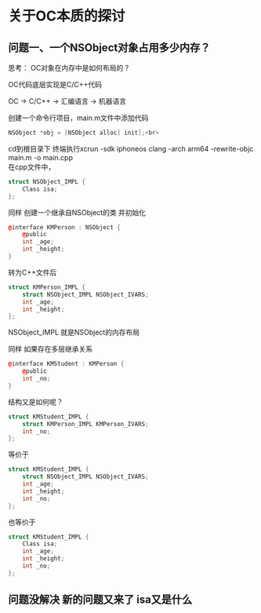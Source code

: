 关于OC本质的探讨
==
问题一、一个NSObject对象占用多少内存？
--
 思考： OC对象在内存中是如何布局的？<br> 
 
OC代码底层实现是C/C++代码<br> 

OC ->  C/C++  -> 汇编语言 -> 机器语言<br> 

创建一个命令行项目，main.m文件中添加代码<br> 
```cpp
NSObject *obj = [NSObject alloc] init];<br> 
```
cd到根目录下 终端执行xcrun -sdk iphoneos clang -arch arm64 -rewrite-objc main.m -o main.cpp
<br> 
在cpp文件中，<br> 
```cpp
struct NSObject_IMPL {
    Class isa;
}; 
```

同样 创建一个继承自NSObject的类 并初始化<br> 
```cpp
@interface KMPerson : NSObject {
    @public
    int _age;
    int _height; 
}
```
转为C++文件后
```cpp
struct KMPerson_IMPL { 
    struct NSObject_IMPL NSObject_IVARS; 
    int _age;
    int _height;
};
```

NSObject_IMPL 就是NSObject的内存布局<br> 

同样 如果存在多层继承关系
```cpp
@interface KMStudent : KMPerson {
    @public
    int _no;
}
```
结构又是如何呢？
```cpp
struct KMStudent_IMPL {
    struct KMPerson_IMPL KMPerson_IVARS;
    int _no; 
};
```
等价于 
```cpp
struct KMStudent_IMPL {
    struct NSObject_IMPL NSObject_IVARS;
    int _age;
    int _height;
    int _no; 
};
``` 
也等价于
```cpp
struct KMStudent_IMPL {
    Class isa;
    int _age;
    int _height;
    int _no;
};
```

问题没解决 新的问题又来了 isa又是什么
--
